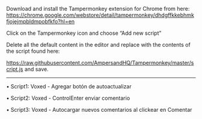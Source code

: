 Download and install the Tampermonkey extension for Chrome from here: https://chrome.google.com/webstore/detail/tampermonkey/dhdgffkkebhmkfjojejmpbldmpobfkfo?hl=en

Click on the Tampermonkey icon and choose “Add new script”

Delete all the default content in the editor and replace with the contents of the script found here:

https://raw.githubusercontent.com/AmpersandHQ/Tampermonkey/master/script.js
and save.

---------------------------------------------------------------------------

• Script1: Voxed - Agregar botón de autoactualizar

• Script2: Voxed - ControlEnter enviar comentario

• Script3: Voxed - Autocargar nuevos comentarios al clickear en Comentar
